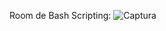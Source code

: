 Room de Bash Scripting:
![Captura](https://github.com/Bernardo7274/Portafolio-de-Evidencias/assets/133809860/254e3f72-2571-43ec-bce1-0d182675911b)
